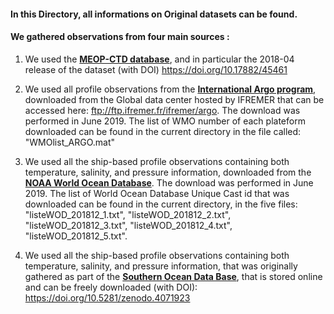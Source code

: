 
#### In this Directory, all informations on Original datasets can be found. 
#### We gathered observations from four main sources :

1) We used the [**MEOP-CTD database**](http://www.meop.net/database/meop-databases/density-of-data.html), and in particular the 2018-04 release of the dataset (with DOI) https://doi.org/10.17882/45461

2) We used all profile observations from the [**International Argo program**](http://www.argodatamgt.org/), downloaded from the Global data center hosted by IFREMER that can be accessed here: ftp://ftp.ifremer.fr/ifremer/argo. The download was performed in June 2019. The list of WMO number of each plateform downloaded can be found in the current directory in the file called: "WMOlist_ARGO.mat"

3) We used all the ship-based profile observations containing both temperature, salinity, and pressure information, downloaded from the [**NOAA World Ocean Database**](https://www.nodc.noaa.gov/OC5/SELECT/dbsearch/dbsearch.html). The download was performed in June 2019. The list of World Ocean Database Unique Cast id that was downloaded can be found in the current directory, in the five files:  "listeWOD_201812_1.txt", "listeWOD_201812_2.txt", "listeWOD_201812_3.txt", "listeWOD_201812_4.txt", "listeWOD_201812_5.txt". 

4) We used all the ship-based profile observations containing both temperature, salinity, and pressure information, that was originally gathered as part of the [**Southern Ocean Data Base**](http://woceatlas.tamu.edu/), that is stored online and can be freely downloaded (with DOI): https://doi.org/10.5281/zenodo.4071923
